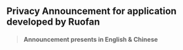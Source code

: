 ## Privacy Announcement for application developed by Ruofan
>#### Announcement presents in English & Chinese

